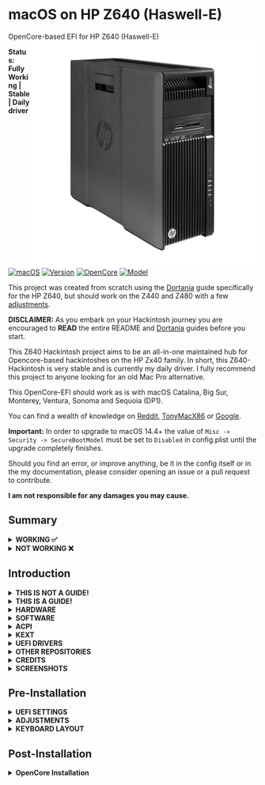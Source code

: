 # macOS on HP Z640 (Haswell-E)

OpenCore-based EFI for HP Z640 (Haswell-E)
<img align="right" src="./Docs/HP-Z640.png" alt="HP Z640" width="460">

**Status: Fully Working | Stable | Daily driver**

[![macOS](https://img.shields.io/badge/macOS-Sonoma-green.svg)](https://www.apple.com/macos/sonoma/)
[![Version](https://img.shields.io/badge/14.5-green.svg)](https://support.apple.com/en-us/109035#macos145)
[![OpenCore](https://img.shields.io/badge/OpenCore-1.0.0-blue.svg)](https://github.com/acidanthera/OpenCorePkg/releases/tag/1.0.0)
[![Model](https://img.shields.io/badge/Model-Z640-grey)](https://support.hp.com/us-en/document/c04496994)

This project was created from scratch using the [Dortania](https://dortania.github.io/getting-started/) guide specifically for the HP Z640, but should work on the Z440 and Z480 with a few [adjustments](https://github.com/HJebbour/Z640-Hackintosh/tree/main#pre-installation).

**DISCLAIMER:**
As you embark on your Hackintosh journey you are encouraged to **READ** the entire README and [Dortania](https://dortania.github.io/getting-started/) guides before you start.

This Z640 Hackintosh project aims to be an all-in-one maintained hub for Opencore-based hackintoshes on the HP Zx40 family. In short, this Z640-Hackintosh is very stable and is currently my daily driver. I fully recommend this project to anyone looking for an old Mac Pro alternative.

This OpenCore-EFI should work as is with macOS Catalina, Big Sur, Monterey, Ventura, Sonoma and Sequoia (DP1).

You can find a wealth of knowledge on [Reddit](https://www.reddit.com/r/hackintosh/), [TonyMacX86](https://www.tonymacx86.com) or [Google](https://www.google.com).

**Important:** In order to upgrade to macOS 14.4+ the value of `Misc -> Security -> SecureBootModel` must be set to `Disabled` in config.plist until the upgrade completely finishes.

Should you find an error, or improve anything, be it in the config itself or in the my documentation, please consider opening an issue or a pull request to contribute.

**I am not responsible for any damages you may cause.**

## Summary

<details>  

<summary><strong>WORKING ✅</strong></summary>
<br>

> ### Video and Audio
| Feature                              | Status | Dependency          | Remarks                      |
| :----------------------------------- | ------ | ------------------- | ---------------------------- |
| Full Graphics Accleration (QE/CI) | ✅ | `WhateverGreen.kext` | AMD Radeon RX 580 is natively supported on macOS |
| Audio Output (Front/Back) | ✅ | `AppleALC.kext` with Layout ID = 11 | - |
| Audio Input (Front/Back) | ✅ | `AppleALC.kext` with Layout ID = 11 | - |
| Internal Speaker | ✅ | `AppleALC.kext` with Layout ID = 11 | - |
| Automatic Headphone Output Switching | ✅ | `AppleALC.kext` with Layout ID = 11 | - |
| DRM | ✅ | dGPU | - |

> ### Power Management
| Feature                              | Status | Dependency          | Remarks                      |
| :----------------------------------- | ------ | ------------------- | ---------------------------- |
| CPU Power Management | ✅ | `SSDT-PLUG.aml` | - |
| NVMe Compatibility | ✅ | `NVMeFix.kext` & `Innie.kext` | Improves NVMe compatibility with non-Apple SSDs |
| Sleep / Wake | ✅ | - | - |

> ### Connectivity
| Feature                              | Status | Dependency          | Remarks                      |
| :----------------------------------- | ------ | ------------------- | ---------------------------- |
| Wi-Fi | ✅ | `OpenCore Legacy Patcher` | Follow [this](https://www.reddit.com/r/hackintosh/comments/170q5wu/enable_wifi_in_sonoma_with_fenvi_t919/) guide to properly enable Wi-Fi and Bluetooth with macOS Sonoma. Wi-Fi is natively supported on previous macOS versions, no need to use OCLP. |
| Bluetooth | ✅ | `OpenCore Legacy Patcher` | Follow [this](https://www.reddit.com/r/hackintosh/comments/170q5wu/enable_wifi_in_sonoma_with_fenvi_t919/) guide to properly enable Wi-Fi and Bluetooth with macOS Sonoma. Bluetooth is natively supported on previous macOS versions, no need to use OCLP. |
| Ethernet | ✅ | `IntelMausi.kext` | - |
| USB 2.0 / USB 3.0 | ✅ | `USBMap.kext` | Create your own USBMap.kext using [CorpNewt](https://github.com/corpnewt/USBMap) |
| USB Power Properties in macOS | ✅ | - | - |

> ### macOS Continuity
| Feature                              | Status | Dependency          | Remarks                      |
| :----------------------------------- | ------ | ------------------- | ---------------------------- |
| iCloud, iMessage, FaceTime | ✅ | Whitelisted Apple ID, Valid SMBIOS See [Dortania / OpenCore-Install-Guide](https://dortania.github.io/OpenCore-Post-Install/universal/iservices.html) | - |
| AirDrop | ✅ | - | - |
| Universal Control | ✅ | - | - |
| Apple Watch Auto Unlock | ✅ | - | - |
| Instant Hotspot | ✅ | - | - |
| Continuity Markup and Sketch | ✅ | - | - |
| Handoff | ✅ | - | - |
| Universal Clipboard | ✅ | - | - |
| SMS & Phone Call via iPhone | ✅ | - | - |
| AirPlay to Mac | ✅ | - | - |

> ### Miscellaneous
| Feature                              | Status | Dependency          | Remarks                      |
| :----------------------------------- | ------ | ------------------- | ---------------------------- |
| Multiple Boot | ✅ | - | macOS, Windows, and Linux distributions (Use [this](https://dortania.github.io/OpenCore-Multiboot/empty/samedisk.html#precautions) guide to setup dual boot on the same drive) |
| Boot chime | ✅ | - | Working like a charme |


</details>  

<details>  
<summary><strong>NOT WORKING ❌</strong></summary>
<br>

| Feature                              | Status | Dependency          | Remarks                      |
| :----------------------------------- | ------ | ------------------- | ---------------------------- |
| Sidecar | ❌ | - | Cannot work on this machine as the there's no iGPU |
| Continuity Camera | ❌ | - | Cannot work on this machine as the there's no iGPU |
| FireVault 2 | ❌ | - | Cannot work when SecureBootModel is Disabled for OCLP |

</details>  

## Introduction

<details> 
<summary><strong>THIS IS NOT A GUIDE!</strong></summary>
</br>

This is not a guide. It shoud only be used as a reference. I provide some tips and tricks I learned on my journey in building a hackintosh. The best way of using this is as a supplement to the OpenCore guide. If you have questions about how to setup your specific hardware, are unclear about what to do, or would like to see the settings I've used.

I understand that some may simply add the OC and Boot folders to their EFI folder. For clarity the EFI partition needs a folder called EFI that contains the Boot and OC folder.

```EFI
EFI (drive)
	EFI
	├── BOOT
	├── OC
```

It should work and your HP Z640 should boot and work fine. **You will at minimum need to generate SMBIOS values if you want Apple services to work.** Note that all error reporting/logging has been turned off in the config.plist. You will have a difficult time trouble shooting with the setup provided. You can easily turn on the error reporting and logging if you follow the Dortania guide. Best of luck.

> **NOTE** if you simply wish to copy my EFI please do the following:
>
>1. [Generate SMBIOS values](https://dortania.github.io/OpenCore-Install-Guide/config-laptop.plist/coffee-lake-plus.html#nvram) and add them in the config.plist (Use MacPro7,1 or iMacPro1,1)
>2. Ensure the value of `showpicker` is  `true` in the config.plist file to provide the opencore menu when booting. 
>3. Prepare your install [USB](https://dortania.github.io/OpenCore-Install-Guide/installer-guide/)
>4. Move the entire EFI folder (with your modifications) to the proper partition on your [USB](https://dortania.github.io/OpenCore-Install-Guide/installer-guide/mac-install.html#setting-up-opencore-s-efi-environment) (or [SSD](https://dortania.github.io/OpenCore-Post-Install/universal/oc2hdd.html) once the install is complete).
>5. [Install](https://dortania.github.io/OpenCore-Install-Guide/installation/installation-process.html#double-checking-your-work) - You'll need to select Escape to get the boot menu options and **boot from the USB each time the computer restarts** until you've copied the EFI folder onto the hard drive. You may also need to select the correct boot option during install.

</details>  

<details> 
<summary><strong>THIS IS A GUIDE!</strong></summary>
</br>

**The one and only guide to install macOS, provided by [Dortania](https://dortania.github.io/OpenCore-Install-Guide/)**

</details>  

<details>
<summary><strong>HARDWARE</strong></summary>

### HP Z640 (Haswell-E)

These are relevant components on my machine which may differ from yours, keep these in mind as you will need to adjust accordingly, depending on your machine's configuration.

| Category  | Component                                       | Note                                                         |
| --------- | ----------------------------------------------- | ------------------------------------------------------------ |
| CPU | Intel Xeon E5-2699 v3 18-core (2,30 GHz) | - |
| GPU | AMD Radeon RX 580 8 GB | - |
| SSD | WDC PC SN720 SDAQNTW-512G-1001 | Using PCIe to M.2 adapter |
| Memory | 72 GB 2133 MHz DDR4 | - |
| Wi-Fi & BT | Fenvi T919 (Broadcom) | - |
| BIOS | M60 v02.61 23/03/2023 | Latest version to this date |

Refer to [HP Z640 Specs](https://support.hp.com/us-en/document/c04496994) for possible stock configurations.

</details>  

<details>

<summary><strong>SOFTWARE</strong></summary>
<br>

| Component      | Version |
| -------------- | ------- |
| OpenCore | 1.0.0 |
| macOS Sonoma | 14.5 |
| Windows 11 | 23H2 |
| Ubuntu | 22.04.4 LTS |
| Fedora | 40 |
| ESXi | 8 |
| Proxmox | 8.2 |

</details>

<details>
<summary><strong>ACPI</strong></summary>
<br>

| Component              |
| ---------------------- |
| SSDT-EC |
| SSDT-PLUG |
| SSDT-RTC0-RANGE |
| SSDT-UNC |
| SSDT-HPET |
| SSDT-USBX |

</details>

<details>
<summary><strong>KEXT</strong></summary>
<br>

| Kext                   | Version |
| ---------------------- | ------- |
| Lilu | 1.6.7 |
| VirtualSMC | 1.3.2 |
| AppleALC | 1.9.0 |
| IntelMausi | 1.0.7 |
| NVMeFix | 1.1.1 |
| Innie | 1.3.1 |
| SMCProcessor | 1.3.2 |
| SMCSuperIO | 1.3.2 |
| RestrictEvents | 1.1.3 |
| AMFIPass | 1.4.0 |
| WhateverGreen | 1.6.6 |
| USBMap | - |
| RTCMemoryFixup | 1.0.7 |
| IOSkywalkFamily | - |
| IO80211FamilyLegacy | - |

</details>

<details><summary><strong>UEFI DRIVERS</strong></summary>
<br>

|     Driver      | Version           |
| --------------- | ----------------- |
| OpenRuntime.efi | OpenCorePkg 1.0.0 |
| OpenCanopy.efi | OpenCorePkg 1.0.0 |
| OpenHfsPlus.efi | OpenCorePkg 1.0.0 |
| AudioDxe.efi | OpenCorePkg 1.0.0 |
| ResetNvramEntry.efi | OpenCorePkg 1.0.0 |
| ToggleSipEntry.efi | OpenCorePkg 1.0.0 |

</details>

<details>
<summary><strong>OTHER REPOSITORIES</strong></summary>
<br>

- Zx40-Hackintosh repositories:
  - [BillDH2k/Hackintosh-HP-Z440-Z640-Z840-OpenCore](https://github.com/BillDH2k/Hackintosh-HP-Z440-Z640-Z840-OpenCore/tree/main)
  - [DmitriyyyyS/HP-Z440](https://github.com/DmitriyyyyS/HP-Z440)
	
- Zx20-Hackintosh repositories:
  - [BillDH2k/Hackintosh-HP-Z420-Z620-Z820-OpenCore](https://github.com/BillDH2k/Hackintosh-HP-Z420-Z620-Z820-OpenCore)
  - [sagaciouszu/OpenCore-HP-Z620](https://github.com/sagaciouszu/OpenCore-HP-Z620)

</details>  

<details> 
<summary><strong>CREDITS</strong></summary>

### Credit to all these great people whom I don't know but have made my hackintosh dreams a reality:

- The guys from [Acidanthera](https://github.com/acidanthera) that make this possible
- [ben9923](https://github.com/ben9923) for [VoodooI2C](https://github.com/VoodooI2C/VoodooI2C)
- [Apple](http://apple.com) for macOS
- [CorpNewt](https://github.com/corpnewt) for [USBMap](https://github.com/corpnewt/USBMap)
- [headkaze](https://github.com/headkaze) for [Hackintool](https://github.com/headkaze/Hackintool)
- [Mieze](https://github.com/Mieze) for [IntelMausiEthernet](https://github.com/Mieze/IntelMausiEthernet)
- People at [r/hackintosh](https://www.reddit.com/r/hackintosh/) for their advice and help
- And every other contributor

</details>

<details><summary><strong>SCREENSHOTS</strong></summary>
    <br>
    <p float="left">
        <img src="./Docs/HP-Z640-macOS-Sonoma-14.5.png" alt="Neofetch & About This Mac" width="1000">
	<img src="./Docs/OpenCore-Boot-Picker.png" alt="Multiboot: Windows 11, Ubuntu, Fedora, ESXi, Proxmox, and macOS" width="1000">
	<img src="./Docs/HP-Z640-macOS-Sequoia-15-DP1.png" alt="Experimental support of macOS Sequoia" width="1000">
    </p>
</details> 

## Pre-Installation

<details><summary><strong>UEFI SETTINGS</strong></summary>
<br>

**Security**

- **System Security**
  - `Virtualization Technology (VT-x)` **Enable**
  - `Intel VT for Directed I/O (VT-d)` **Disable**

**Advanced**

- **Boot Options**
  - `Fast Boot` **Disable**
  - `S5 Wake On LAN` **Disable**

- **Device Configurations**
  - `SATA Controller Mode` **AHCI**

- **Secure Boot Configuration**
  - `Configure Legacy Support and Secure Boot` **Disable Legacy Support and Disable Secure Boot**

- **Performance Options**
  - `Intel Hyper-Threading Technology` **Enable**

</details>

<details><summary><strong>ADJUSTMENTS</strong></summary>
<br>

**Broadwell-E**

To enable support for Xeon v4 CPUs, you must change the following values in `Kernel -> Emulate` under your config.plist file:

- **Cpuid1Data: D4060300 00000000 00000000 00000000**
  - Fake CPUID entry
- **Cpuid1Mask: FFFFFFFF 00000000 00000000 00000000**
  - Mask for fake CPUID

**Haswell-E**

To enable support for Xeon v3 CPUs, you must change the following values in `Kernel -> Emulate` under your config.plist file (Already configured in the included EFI folder):

- **Cpuid1Data: C3060300 00000000 00000000 00000000**
  - Fake CPUID entry
- **Cpuid1Mask: FFFFFFFF 00000000 00000000 00000000**
  - Mask for fake CPUID

**Z840 Support**

- **2nd LAN port must be disabled in BIOS for Z840 workstations**
- **Add the following kexts to enable SAS controller**
  - AstekFusion2Family.kext
  - AstekFusion2Adapter.kext

</details>

<details><summary><strong>KEYBOARD LAYOUT</strong></summary>
<br>

Either add as a `String` or as a `Data` (HEX Data [ProperTree](https://github.com/corpnewt/ProperTree))

Format is lang-COUNTRY:keyboard

🇺🇸 | [0] en_US - U.S --> en-US:0 --> (656e2d55 533a30 in HEX)

| Key           | Type   | Value   |
| ------------- | ------ | ------- |
| prev-lang:kbd | String | en-US:0 |


Pick your keyboard layout here:

[AppleKeyboardLayouts.txt](https://github.com/acidanthera/OpenCorePkg/blob/master/Utilities/AppleKeyboardLayouts/AppleKeyboardLayouts.txt)

</details>

## Post-Installation

<details><summary><strong>OpenCore Installation</strong></summary>
<br>

Move the entire EFI folder from the prepared USB (with your modifications) to the EFI partition on your hard drive or SSD.
